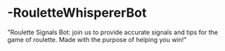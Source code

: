 # -RouletteWhispererBot
"Roulette Signals Bot: join us to provide accurate signals and tips for the game of roulette. Made with the purpose of helping you win!"
